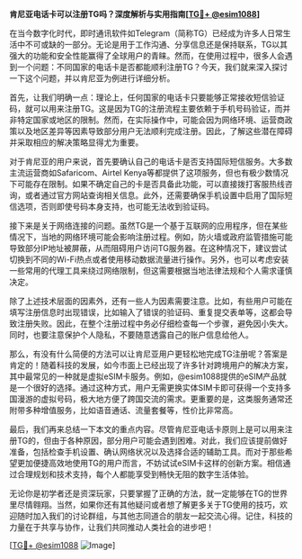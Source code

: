 **肯尼亚电话卡可以注册TG吗？深度解析与实用指南[[TG💪+ @esim1088](https://t.me/s/esim1088)]**

在当今数字化时代，即时通讯软件如Telegram（简称TG）已经成为许多人日常生活中不可或缺的一部分。无论是用于工作沟通、分享信息还是保持联系，TG以其强大的功能和安全性能赢得了全球用户的青睐。然而，在使用过程中，很多人会遇到一个问题：不同国家的电话卡是否都能顺利注册TG？今天，我们就来深入探讨一下这个问题，并以肯尼亚为例进行详细分析。

首先，让我们明确一点：理论上，任何国家的电话卡只要能够正常接收短信验证码，就可以用来注册TG。这是因为TG的注册流程主要依赖于手机号码验证，而并非特定国家或地区的限制。然而，在实际操作中，可能会因为网络环境、运营商政策以及地区差异等因素导致部分用户无法顺利完成注册。因此，了解这些潜在障碍并采取相应的解决策略显得尤为重要。

对于肯尼亚的用户来说，首先要确认自己的电话卡是否支持国际短信服务。大多数主流运营商如Safaricom、Airtel Kenya等都提供了这项服务，但也有极少数情况下可能存在限制。如果不确定自己的卡是否具备此功能，可以直接拨打客服热线咨询，或者通过官方网站查询相关信息。此外，还需要确保手机设置中启用了国际短信选项，否则即使号码本身支持，也可能无法收到验证码。

接下来是关于网络连接的问题。虽然TG是一个基于互联网的应用程序，但在某些情况下，当地的网络环境可能会影响注册过程。例如，防火墙或政府监管措施可能导致部分IP地址被屏蔽，从而阻碍用户访问TG服务器。在这种情况下，建议尝试切换到不同的Wi-Fi热点或者使用移动数据流量进行操作。另外，也可以考虑安装一些常用的代理工具来绕过网络限制，但这需要根据当地法律法规和个人需求谨慎决定。

除了上述技术层面的因素外，还有一些人为因素需要注意。比如，有些用户可能在填写注册信息时出现错误，比如输入了错误的验证码、重复提交表单等，这都会导致注册失败。因此，在整个注册过程中务必仔细检查每一个步骤，避免因小失大。同时，也要注意保护个人隐私，不要随意透露自己的账户信息给他人。

那么，有没有什么简便的方法可以让肯尼亚用户更轻松地完成TG注册呢？答案是肯定的！随着科技的发展，如今市面上已经出现了许多针对跨境用户的解决方案，其中最常见的一种就是虚拟eSIM卡服务。例如，@esim1088提供的eSIM产品就是一个很好的选择。通过这种方式，用户无需更换实体SIM卡即可获得一个支持多国漫游的虚拟号码，极大地方便了跨国交流的需求。更重要的是，这类服务通常还附带多种增值服务，比如语音通话、流量套餐等，性价比非常高。

最后，我们再来总结一下本文的重点内容。尽管肯尼亚电话卡原则上是可以用来注册TG的，但由于各种原因，部分用户可能会遇到困难。对此，我们应该提前做好准备，包括检查手机设置、确认网络状况以及选择合适的辅助工具。而对于那些希望更加便捷高效地使用TG的用户而言，不妨试试eSIM卡这样的创新方案。相信通过合理规划和技术支持，每个人都能享受到畅快无阻的数字生活体验。

无论你是初学者还是资深玩家，只要掌握了正确的方法，就一定能够在TG的世界里尽情翱翔。当然，如果你还有其他疑问或者想了解更多关于TG使用的技巧，欢迎随时加入我们的讨论群组，与其他志同道合的朋友一起交流心得。记住，科技的力量在于共享与协作，让我们共同推动人类社会的进步吧！

[[TG💪+ @esim1088](https://t.me/s/esim1088) ![Image](https://i.postimg.cc/4NQfJmqS/Snipaste-2025-05-13-00-14-12.png)]